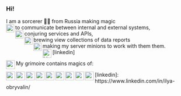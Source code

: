 ### Hi! 

I am a sorcerer 🧙‍♂️ from Russia making magic
<br/>
 <img align="left" alt="" width="22px" src="https://image.flaticon.com/icons/svg/867/867891.svg"/> to communicate between internal and external systems, 
 <br/><img align="left" alt="" width="22px" src="https://image.flaticon.com/icons/svg/867/867887.svg"/> conjuring services and APIs,
 <br/><img align="left" alt="" width="22px" src="https://image.flaticon.com/icons/svg/867/867892.svg"/> brewing view collections of data reports 
 <br/><img align="left" alt="" width="22px" src="https://image.flaticon.com/icons/svg/867/867907.svg"/> making my server minions to work with them them.
<br/>
<img align="left" alt="LinkedIn" width="24px" src="https://image.flaticon.com/icons/svg/174/174857.svg"/>[linkedin]


<img align="left" alt="" width="24px" src="https://image.flaticon.com/icons/svg/867/867881.svg"/>My grimoire contains magics of:

<img align="left" alt="" width="24px" src="https://upload.wikimedia.org/wikipedia/commons/thumb/1/10/SAS_logo_horiz.svg/1200px-SAS_logo_horiz.svg.png"/>
<img align="left" alt="" width="24px" src="https://cdn.iconscout.com/icon/free/png-512/node-js-1174925.png"/>
<img align="left" alt="" width="24px" src="https://cdn.iconscout.com/icon/free/png-256/apache-8-1174973.png"/>
<img align="left" alt="" width="24px" src="https://www.vippng.com/png/detail/506-5060042_camel-svg-logo-perl-icon-svg.png"/>
<img align="left" alt="" width="24px" src="https://image.flaticon.com/icons/png/512/24/24217.png"/>
<img align="left" alt="" width="24px" src="https://cdn3.iconfinder.com/data/icons/social-media-logos-flat-colorful-1/2048/5351_-_CSS3-512.png"/>
<img align="left" alt="" width="24px" src="https://image.flaticon.com/icons/svg/1548/1548792.svg"/>
<img align="left" alt="" width="24px" src="https://icon-library.com/images/rest-icon/rest-icon-27.jpg"/>
<img align="left" alt="" width="24px" src="https://logodix.com/logo/834924.jpg"/>
<!-- https://www.flaticon.com/packs/magic-13?word=magic -->
[linkedin]: https://www.linkedin.com/in/ilya-obryvalin/